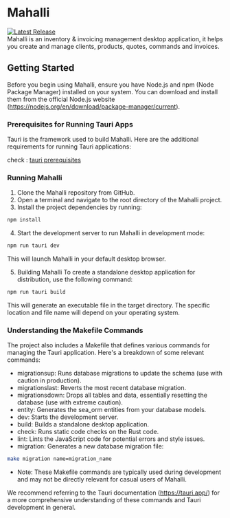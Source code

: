 # Mahalli
<div>
   <a href="https://github.com/AbdelilahOu/Mahalli-tauri/releases"><img src="https://img.shields.io/github/release/AbdelilahOu/Mahalli-tauri.svg" alt="Latest Release"></a>
</div>
Mahalli is an inventory & invoicing management desktop application, it helps you create and manage clients, products, quotes, commands and invoices.

## Getting Started

Before you begin using Mahalli, ensure you have Node.js and npm (Node Package Manager) installed on your system. You can download and install them from the official Node.js website (https://nodejs.org/en/download/package-manager/current).

### Prerequisites for Running Tauri Apps

Tauri is the framework used to build Mahalli. Here are the additional requirements for running Tauri applications:

check : [tauri prerequisites](https://tauri.app/v1/guides/getting-started/prerequisites/#:~:text=Tauri%20heavily%20depends%20on%20WebView2,and%20version%20for%20your%20system.)

### Running Mahalli

1. Clone the Mahalli repository from GitHub.
2. Open a terminal and navigate to the root directory of the Mahalli project.
3. Install the project dependencies by running:

```Bash
npm install
```

4. Start the development server to run Mahalli in development mode:

```Bash
npm run tauri dev
```

This will launch Mahalli in your default desktop browser.

5. Building Mahalli
   To create a standalone desktop application for distribution, use the following command:

```Bash
npm run tauri build
```

This will generate an executable file in the target directory. The specific location and file name will depend on your operating system.

### Understanding the Makefile Commands

The project also includes a Makefile that defines various commands for managing the Tauri application. Here's a breakdown of some relevant commands:

- migrationsup: Runs database migrations to update the schema (use with caution in production).
- migrationslast: Reverts the most recent database migration.
- migrationsdown: Drops all tables and data, essentially resetting the database (use with extreme caution).
- entity: Generates the sea_orm entities from your database models.
- dev: Starts the development server.
- build: Builds a standalone desktop application.
- check: Runs static code checks on the Rust code.
- lint: Lints the JavaScript code for potential errors and style issues.
- migration: Generates a new database migration file:

```bash
make migration name=migration_name
```

- Note: These Makefile commands are typically used during development and may not be directly relevant for casual users of Mahalli.

We recommend referring to the Tauri documentation (https://tauri.app/) for a more comprehensive understanding of these commands and Tauri development in general.
